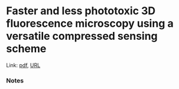 
# Faster and less phototoxic 3D fluorescence microscopy using a versatile compressed sensing scheme

Link: [pdf](zotero://select/items/@Woringer2017Faster), [URL](https://opg.optica.org/abstract.cfm?URI=oe-25-12-13668)

### Notes